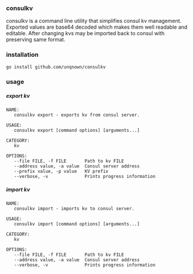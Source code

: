 ### consulkv

consulkv is a command line utility that simplifies consul kv management.
Exported values are base64 decoded which makes them well readable and editable.
After changing kvs may be imported back to consul with preserving same format.

### installation

```sh
go install github.com/unqnown/consulkv
```

### usage

##### export kv

```
NAME:
   consulkv export - exports kv from consul server.

USAGE:
   consulkv export [command options] [arguments...]

CATEGORY:
   kv

OPTIONS:
   --file FILE, -f FILE       Path to kv FILE
   --address value, -a value  Consul server address
   --prefix value, -p value   KV prefix
   --verbose, -v              Prints progress information
```

##### import kv

```
NAME:
   consulkv import - imports kv to consul server.

USAGE:
   consulkv import [command options] [arguments...]

CATEGORY:
   kv

OPTIONS:
   --file FILE, -f FILE       Path to kv FILE
   --address value, -a value  Consul server address
   --verbose, -v              Prints progress information
```

